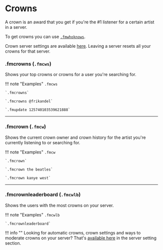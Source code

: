 # Crowns

A crown is an award that you get if you're the #1 listener for a certain artist in a server.

To get crowns you can use [`.fmwhoknows`](/commands/artists/#fmwhoknows-fmwk-fmw).

Crown server settings are available [here](/guildsettings/crownsettings/). Leaving a server resets all your crowns for that server.

### .fmcrowns  (`.fmcws`)

Shows your top crowns or crowns for a user you're searching for.


!!! note "Examples"
    `.fmcws`

    `.fmcrowns`

    `.fmcrowns @frikandel`

    `.fmupdate 125740103539621888`
    
---
### .fmcrown (`.fmcw`)

Shows the current crown owner and crown history for the artist you're currently listening to or searching for.

!!! note "Examples"
    `.fmcw`

    `.fmcrown`

    `.fmcrown the beatles`

    `.fmcrown kanye west`

---   
### .fmcrownleaderboard (`.fmcwlb`)

Shows the users with the most crowns on your server.

!!! note "Examples"
    `.fmcwlb`

    `.fmcrownleaderboard`

    
!!! info ""
    Looking for automatic crowns, crown settings and ways to moderate crowns on your server? That's [available here](/guildsettings/crownsettings/) in the server setting section.